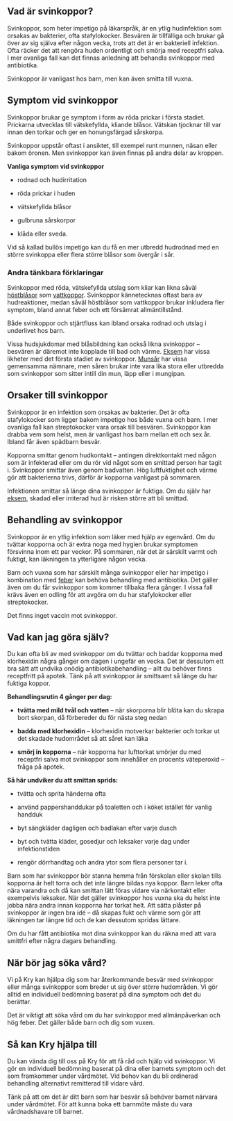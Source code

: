 Vad är svinkoppor?
------------------

Svinkoppor, som heter impetigo på läkarspråk, är en ytlig hudinfektion som orsakas av bakterier, ofta stafylokocker. Besvären är tillfälliga och brukar gå över av sig själva efter någon vecka, trots att det är en bakteriell infektion. Ofta räcker det att rengöra huden ordentligt och smörja med receptfri salva. I mer ovanliga fall kan det finnas anledning att behandla svinkoppor med antibiotika.

Svinkoppor är vanligast hos barn, men kan även smitta till vuxna.

Symptom vid svinkoppor
----------------------

Svinkoppor brukar ge symptom i form av röda prickar i första stadiet. Prickarna utvecklas till vätskefyllda, kliande blåsor. Vätskan tjocknar till var innan den torkar och ger en honungsfärgad sårskorpa.

Svinkoppor uppstår oftast i ansiktet, till exempel runt munnen, näsan eller bakom öronen. Men svinkoppor kan även finnas på andra delar av kroppen.

**Vanliga symptom vid svinkoppor**

*   rodnad och hudirritation
    
*   röda prickar i huden
    
*   vätskefyllda blåsor
    
*   gulbruna sårskorpor
    
*   klåda eller sveda.
    

Vid så kallad bullös impetigo kan du få en mer utbredd hudrodnad med en större svinkoppa eller flera större blåsor som övergår i sår.

### **Andra tänkbara förklaringar**

Svinkoppor med röda, vätskefyllda utslag som kliar kan likna såväl [höstblåsor](https://www.kry.se/fakta/hudsjukdomar/hostblasor/ "hostblasor") som [vattkoppor](https://www.kry.se/fakta/infektioner/vattkoppor/ "vattkoppor"). Svinkoppor kännetecknas oftast bara av hudreaktioner, medan såväl höstblåsor som vattkoppor brukar inkludera fler symptom, bland annat feber och ett försämrat allmäntillstånd.

Både svinkoppor och stjärtfluss kan ibland orsaka rodnad och utslag i underlivet hos barn.

Vissa hudsjukdomar med blåsbildning kan också likna svinkoppor – besvären är däremot inte kopplade till bad och värme. [Eksem](https://www.kry.se/fakta/hudsjukdomar/eksem/ "eksem") har vissa likheter med det första stadiet av svinkoppor. [Munsår](https://www.kry.se/fakta/hudsjukdomar/munsar/ "munsar") har vissa gemensamma nämnare, men såren brukar inte vara lika stora eller utbredda som svinkoppor som sitter intill din mun, läpp eller i mungipan.

Orsaker till svinkoppor
-----------------------

Svinkoppor är en infektion som orsakas av bakterier. Det är ofta stafylokocker som ligger bakom impetigo hos både vuxna och barn. I mer ovanliga fall kan streptokocker vara orsak till besvären. Svinkoppor kan drabba vem som helst, men är vanligast hos barn mellan ett och sex år. Ibland får även spädbarn besvär.

Kopporna smittar genom hudkontakt – antingen direktkontakt med någon som är infekterad eller om du rör vid något som en smittad person har tagit i. Svinkoppor smittar även genom badvatten. Hög luftfuktighet och värme gör att bakterierna trivs, därför är kopporna vanligast på sommaren.

Infektionen smittar så länge dina svinkoppor är fuktiga. Om du själv har [eksem](https://www.kry.se/fakta/eksem/ "eksem"), skadad eller irriterad hud är risken större att bli smittad.

Behandling av svinkoppor
------------------------

Svinkoppor är en ytlig infektion som läker med hjälp av egenvård. Om du tvättar kopporna och är extra noga med hygien brukar symptomen försvinna inom ett par veckor. På sommaren, när det är särskilt varmt och fuktigt, kan läkningen ta ytterligare någon vecka.

Barn och vuxna som har särskilt många svinkoppor eller har impetigo i kombination med [feber](https://www.kry.se/fakta/infektioner/feber/ "feber") kan behöva behandling med antibiotika. Det gäller även om du får svinkoppor som kommer tillbaka flera gånger. I vissa fall krävs även en odling för att avgöra om du har stafylokocker eller streptokocker.

Det finns inget vaccin mot svinkoppor.

Vad kan jag göra själv?
-----------------------

Du kan ofta bli av med svinkoppor om du tvättar och baddar kopporna med klorhexidin några gånger om dagen i ungefär en vecka. Det är dessutom ett bra sätt att undvika onödig antibiotikabehandling – allt du behöver finns receptfritt på apotek. Tänk på att svinkoppor är smittsamt så länge du har fuktiga koppor.

**Behandlingsrutin 4 gånger per dag:**

*   **tvätta med mild tvål och vatten** – när skorporna blir blöta kan du skrapa bort skorpan, då förbereder du för nästa steg nedan
    
*   **badda med klorhexidin** – klorhexidin motverkar bakterier och torkar ut det skadade hudområdet så att såret kan läka
    
*   **smörj in kopporna** – när kopporna har lufttorkat smörjer du med receptfri salva mot svinkoppor som innehåller en procents väteperoxid – fråga på apotek.
    

**Så här undviker du att smittan sprids:**

*   tvätta och sprita händerna ofta
    
*   använd pappershanddukar på toaletten och i köket istället för vanlig handduk
    
*   byt sängkläder dagligen och badlakan efter varje dusch
    
*   byt och tvätta kläder, gosedjur och leksaker varje dag under infektionstiden
    
*   rengör dörrhandtag och andra ytor som flera personer tar i.
    

Barn som har svinkoppor bör stanna hemma från förskolan eller skolan tills kopporna är helt torra och det inte längre bildas nya koppor. Barn leker ofta nära varandra och då kan smittan lätt föras vidare via närkontakt eller exempelvis leksaker. När det gäller svinkoppor hos vuxna ska du helst inte jobba nära andra innan kopporna har torkat helt. Att sätta plåster på svinkoppor är ingen bra idé – då skapas fukt och värme som gör att läkningen tar längre tid och de kan dessutom spridas lättare.

Om du har fått antibiotika mot dina svinkoppor kan du räkna med att vara smittfri efter några dagars behandling.

När bör jag söka vård?
----------------------

Vi på Kry kan hjälpa dig som har återkommande besvär med svinkoppor eller många svinkoppor som breder ut sig över större hudområden. Vi gör alltid en individuell bedömning baserat på dina symptom och det du berättar.

Det är viktigt att söka vård om du har svinkoppor med allmänpåverkan och hög feber. Det gäller både barn och dig som vuxen.

Så kan Kry hjälpa till
----------------------

Du kan vända dig till oss på Kry för att få råd och hjälp vid svinkoppor. Vi gör en individuell bedömning baserat på dina eller barnets symptom och det som framkommer under vårdmötet. Vid behov kan du bli ordinerad behandling alternativt remitterad till vidare vård.

Tänk på att om det är ditt barn som har besvär så behöver barnet närvara under vårdmötet. För att kunna boka ett barnmöte måste du vara vårdnadshavare till barnet.